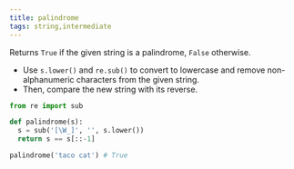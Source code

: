 ```yaml
---
title: palindrome
tags: string,intermediate
---
```


Returns `True` if the given string is a palindrome, `False` otherwise.

- Use `s.lower()` and `re.sub()` to convert to lowercase and  remove non-alphanumeric characters from the given string.
- Then, compare the new string with its reverse.

```py
from re import sub

def palindrome(s):
  s = sub('[\W_]', '', s.lower())
  return s == s[::-1]
```

```py
palindrome('taco cat') # True
```